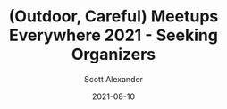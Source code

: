 ---
layout: podcast
title: "(Outdoor, Careful) Meetups Everywhere 2021 - Seeking Organizers"
author: Scott Alexander
description: https://astralcodexten.substack.com/p/outdoor-careful-meetups-everywhere
date: 2021-08-10
length: 2177139
duration: 544
guid: outdoor-careful-meetups-everywhere
---